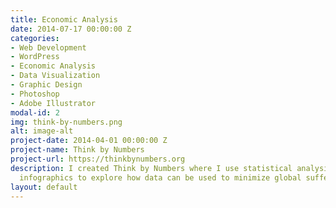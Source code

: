 ```yaml
---
title: Economic Analysis
date: 2014-07-17 00:00:00 Z
categories:
- Web Development
- WordPress
- Economic Analysis
- Data Visualization
- Graphic Design
- Photoshop
- Adobe Illustrator
modal-id: 2
img: think-by-numbers.png
alt: image-alt
project-date: 2014-04-01 00:00:00 Z
project-name: Think by Numbers
project-url: https://thinkbynumbers.org
description: I created Think by Numbers where I use statistical analysis and entertaining
  infographics to explore how data can be used to minimize global suffering.
layout: default
---
```


